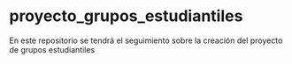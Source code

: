# proyecto_grupos_estudiantiles
En este repositorio se tendrá el seguimiento sobre la creación del proyecto de grupos estudiantiles
